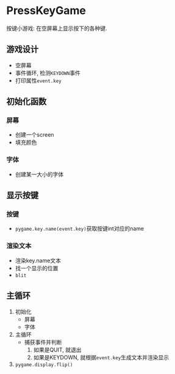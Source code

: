 # PressKeyGame
按键小游戏: 在空屏幕上显示按下的各种键.

## 游戏设计

- 空屏幕
- 事件循环, 检测`KEYDOWN`事件
- 打印属性`event.key`

## 初始化函数

### 屏幕

- 创建一个screen
- 填充颜色

### 字体

- 创建某一大小的字体

## 显示按键

### 按键

- `pygame.key.name(event.key)`获取按键int对应的name

### 渲染文本

- 渲染key.name文本
- 找一个显示的位置
- `blit`

## 主循环

1. 初始化
    - 屏幕
    - 字体
2. 主循环
    - 捕获事件并判断
        1. 如果是QUIT, 就退出
        2. 如果是KEYDOWN, 就根据`event.key`生成文本并渲染显示
3. `pygame.display.flip()`
